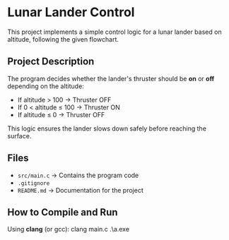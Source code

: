 

# Lunar Lander Control

This project implements a simple control logic for a lunar lander based on altitude, following the given flowchart.

## Project Description
The program decides whether the lander's thruster should be **on** or **off** depending on the altitude:

- If altitude > 100 → Thruster OFF  
- If 0 < altitude ≤ 100 → Thruster ON  
- If altitude ≤ 0 → Thruster OFF  

This logic ensures the lander slows down safely before reaching the surface.

## Files
- `src/main.c` → Contains the program code
- `.gitignore` 
- `README.md` → Documentation for the project

## How to Compile and Run
Using **clang** (or gcc):
clang main.c 
.\\a.exe
